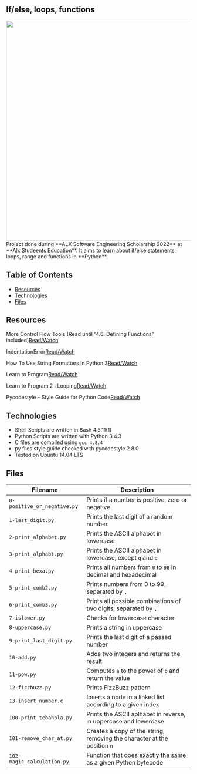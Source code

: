 ## If/else, loops, functions
<img src="https://s3.amazonaws.com/intranet-projects-files/holbertonschool-higher-level_programming+/233/code.png" width="600">
Project done during **ALX Software Engineering Scholarship 2022** at **Alx Studeents Education**. It aims to learn about if/else statements, loops, range and functions in **Python**.

## Table of Contents
* [Resources](#resources)
* [Technologies](#technologies)
* [Files](#files)

## Resources
More Control Flow Tools (Read until “4.6. Defining Functions” included)[Read/Watch](https://docs.python.org/3/tutorial/controlflow.html)

IndentationError[Read/Watch](https://www.youtube.com/watch?v=1QXOd2ZQs-Q)

How To Use String Formatters in Python 3[Read/Watch](https://www.digitalocean.com/community/tutorials/how-to-use-string-formatters-in-python-3)

Learn to Program[Read/Watch](https://www.youtube.com/playlist?list=PLGLfVvz_LVvTn3cK5e6LjhgGiSeVlIRwt)

Learn to Program 2 : Looping[Read/Watch](https://www.youtube.com/playlist?list=PLGLfVvz_LVvTn3cK5e6LjhgGiSeVlIRwt)

Pycodestyle – Style Guide for Python Code[Read/Watch](https://pypi.org/project/pycodestyle/)

## Technologies
* Shell Scripts are written in Bash 4.3.11(1)
* Python Scripts are written with Python 3.4.3
* C files are compiled using `gcc 4.8.4`
* py files style guide checked with pycodestyle 2.8.0
* Tested on Ubuntu 14.04 LTS

## Files
| Filename | Description |
| -------- | ----------- |
| `0-positive_or_negative.py` | Prints if a number is positive, zero or negative |
| `1-last_digit.py` | Prints the last digit of a random number |
| `2-print_alphabet.py` | Prints the ASCII alphabet in lowercase |
| `3-print_alphabt.py` | Prints the ASCII alphabet in lowercase, except `q` and `e` |
| `4-print_hexa.py` | Prints all numbers from `0` to `98` in decimal and hexadecimal |
| `5-print_comb2.py` | Prints numbers from 0 to 99, separated by `, ` |
| `6-print_comb3.py` | Prints all possible combinations of two digits, separated by `, ` |
| `7-islower.py` | Checks for lowercase character |
| `8-uppercase.py` | Prints a string in uppercase |
| `9-print_last_digit.py` | Prints the last digit of a passed number |
| `10-add.py` | Adds two integers and returns the result |
| `11-pow.py` | Computes `a` to the power of `b` and return the value |
| `12-fizzbuzz.py` | Prints FizzBuzz pattern |
| `13-insert_number.c` | Inserts a node in a linked list according to a given index |
| `100-print_tebahpla.py` | Prints the ASCII aplhabet in reverse, in uppercase and lowercase |
| `101-remove_char_at.py` | Creates a copy of the string, removing the character at the position `n` |
| `102-magic_calculation.py` | Function that does exactly the same as a given Python bytecode |
